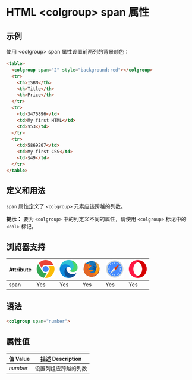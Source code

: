 HTML \<colgroup> span 属性
===

## 示例

使用 \<colgroup> span 属性设置前两列的背景颜色：

```html idoc:preview
<table>
  <colgroup span="2" style="background:red"></colgroup>
  <tr>
    <th>ISBN</th>
    <th>Title</th>
    <th>Price</th>
  </tr>
  <tr>
    <td>3476896</td>
    <td>My first HTML</td>
    <td>$53</td>
  </tr>
  <tr>
    <td>5869207</td>
    <td>My first CSS</td>
    <td>$49</td>
  </tr>
</table>
```

## 定义和用法

`span` 属性定义了 `<colgroup>` 元素应该跨越的列数。

**提示：** 要为 `<colgroup>` 中的列定义不同的属性，请使用 `<colgroup>` 标记中的 `<col>` 标记。

## 浏览器支持

| Attribute  | ![chrome][1] | ![edge][2] | ![firefox][3] | ![safari][4] | ![opera][5] |
| --------- | --- | --- | --- | --- | --- |
| span      | Yes | Yes | Yes | Yes | Yes |
<!--rehype:style=width: 100%; display: inline-table;-->

## 语法

```html
<colgroup span="number">
```

## 属性值

| 值 Value | 描述 Description |
| -------- | ------ |
| *number* | 设置列组应跨越的列数 |
<!--rehype:style=width: 100%; display: inline-table;-->

[1]: ../assets/chrome.svg
[2]: ../assets/edge.svg
[3]: ../assets/firefox.svg
[4]: ../assets/safari.svg
[5]: ../assets/opera.svg